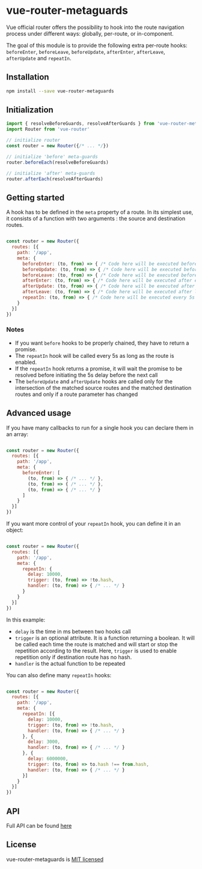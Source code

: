 # vue-router-metaguards

Vue official router offers the possibility to hook into the route navigation process under different ways: globally, per-route, or in-component. 

The goal of this module is to provide the following extra per-route hooks: `beforeEnter`, `beforeLeave`, `beforeUpdate`, `afterEnter`, `afterLeave`, `afterUpdate` and `repeatIn`.

## Installation

```bash
npm install --save vue-router-metaguards
```

## Initialization

```javascript
import { resolveBeforeGuards, resolveAfterGuards } from 'vue-router-metaguards'
import Router from 'vue-router'

// initialize router
const router = new Router({/* ... */})

// initialize 'before' meta-guards
router.beforeEach(resolveBeforeGuards)

// initialize 'after' meta-guards
router.afterEach(resolveAfterGuards)
```

## Getting started

A hook has to be defined in the `meta` property of a route. In its simplest use, it consists of a function with two arguments : the source and destination routes.

```javascript

const router = new Router({
  routes: [{
    path: '/app',
    meta: {
      beforeEnter: (to, from) => { /* Code here will be executed before entering a new route */ },
      beforeUpdate: (to, from) => { /* Code here will be executed before updating a resolved route */ },
      beforeLeave: (to, from) => { /* Code here will be executed before leaving a resolved route */ },
      afterEnter: (to, from) => { /* Code here will be executed after entering a new route */ },
      afterUpdate: (to, from) => { /* Code here will be executed after updating a resolved route */ },
      afterLeave: (to, from) => { /* Code here will be executed after leaving a resolved route */ },
      repeatIn: (to, from) => { /* Code here will be executed every 5s as long as route is resolved */ },
    }
  }]
})

```

### Notes

* If you want `before` hooks to be properly chained, they have to return a promise.
* The `repeatIn` hook will be called every 5s as long as the route is enabled.
* If the `repeatIn` hook returns a promise, it will wait the promise to be resolved before initiating the 5s delay before the next call
* The `beforeUpdate` and `afterUpdate` hooks are called only for the intersection of the matched source routes and the matched destination routes and only if a route parameter has changed

## Advanced usage

If you have many callbacks to run for a single hook you can declare them in an array:

```javascript

const router = new Router({
  routes: [{
    path: '/app',
    meta: {
      beforeEnter: [
        (to, from) => { /* ... */ },
        (to, from) => { /* ... */ },
        (to, from) => { /* ... */ }
      ]                
    }
  }]
})
```

If you want more control of your `repeatIn` hook, you can define it in an object:

```javascript

const router = new Router({
  routes: [{
    path: '/app',
    meta: {
      repeatIn: {
        delay: 10000,
        trigger: (to, from) => !to.hash,
        handler: (to, from) => { /* ... */ }
      }
    }
  }]
})
```
In this example:
* `delay` is the time in ms between two hooks call
* `trigger` is an optional attribute. It is a function returning a boolean. It will be called each time the route is matched and will start or stop the repetition according to the result. Here, `trigger` is used to enable repetition only if destination route has no hash.
* `handler` is the actual function to be repeated


You can also define many `repeatIn` hooks:
```javascript

const router = new Router({
  routes: [{
    path: '/app',
    meta: {
      repeatIn: [{
        delay: 10000,
        trigger: (to, from) => !to.hash,
        handler: (to, from) => { /* ... */ }
      }, {
        delay: 3000,
        handler: (to, from) => { /* ... */ }
      }, {
        delay: 6000000,
        trigger: (to, from) => to.hash !== from.hash,
        handler: (to, from) => { /* ... */ }
      }]
    }
  }]
})
```

## API

Full API can be found [here](https://github.com/ATEME/vue-router-metaguards/blob/master/API.md)

## License

vue-router-metaguards is [MIT licensed](https://github.com/ATEME/vue-router-metaguards/blob/master/LICENSE)